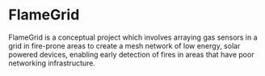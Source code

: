 # FlameGrid
FlameGrid is a conceptual project which involves arraying gas sensors in a grid in fire-prone areas to create a mesh network of low energy, solar powered devices, enabling early detection of fires in areas that have poor networking infrastructure. 
